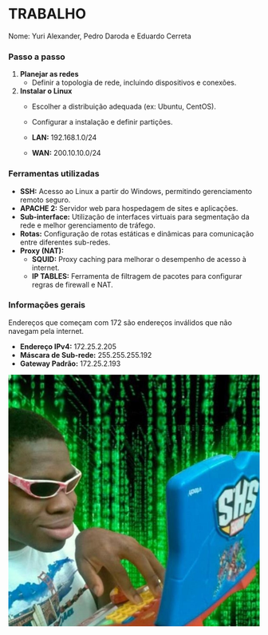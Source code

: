 # TRABALHO

Nome: Yuri Alexander, Pedro Daroda e Eduardo Cerreta

### Passo a passo
1. **Planejar as redes**
   - Definir a topologia de rede, incluindo dispositivos e conexões.
2. **Instalar o Linux**
   - Escolher a distribuição adequada (ex: Ubuntu, CentOS).
   - Configurar a instalação e definir partições.

   - **LAN:** 192.168.1.0/24
   - **WAN:** 200.10.10.0/24

### Ferramentas utilizadas
- **SSH:** Acesso ao Linux a partir do Windows, permitindo gerenciamento remoto seguro.
- **APACHE 2:** Servidor web para hospedagem de sites e aplicações.
- **Sub-interface:** Utilização de interfaces virtuais para segmentação da rede e melhor gerenciamento de tráfego.
- **Rotas:** Configuração de rotas estáticas e dinâmicas para comunicação entre diferentes sub-redes.
- **Proxy (NAT):**
  - **SQUID:** Proxy caching para melhorar o desempenho de acesso à internet.
  - **IP TABLES:** Ferramenta de filtragem de pacotes para configurar regras de firewall e NAT.

### Informações gerais
Endereços que começam com 172 são endereços inválidos que não navegam pela internet.

- **Endereço IPv4:** 172.25.2.205
- **Máscara de Sub-rede:** 255.255.255.192
- **Gateway Padrão:** 172.25.2.193

<p align="center">
    <img src="humor.jpg" alt="Falhos Programadores">
</p>



